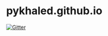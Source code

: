 # pykhaled.github.io

[![Gitter](https://badges.gitter.im/pykhaled-github-io/Lobby.svg)](https://gitter.im/pykhaled-github-io/Lobby?utm_source=badge&utm_medium=badge&utm_campaign=pr-badge&utm_content=badge)